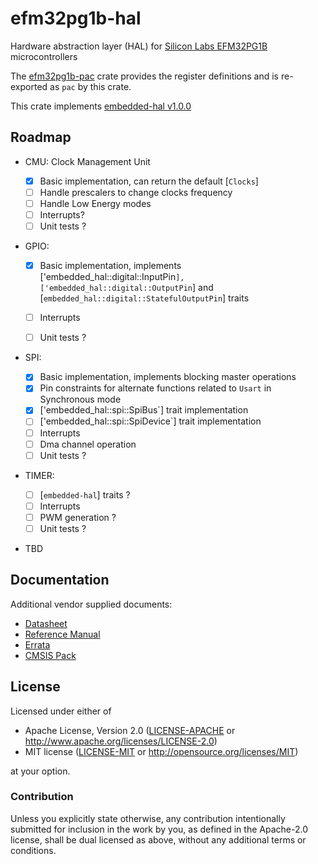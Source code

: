# efm32pg1b-hal
Hardware abstraction layer (HAL) for [Silicon Labs EFM32PG1B](https://www.silabs.com/mcu/32-bit/efm32-pearl-gecko/device.EFM32PG1B200F256GM48) microcontrollers

The [efm32pg1b-pac](https://github.com/BogdanOlar/efm32pg1b-pac) crate provides the register definitions and is re-exported as `pac` by this crate.

This crate implements [embedded-hal v1.0.0](https://github.com/rust-embedded/embedded-hal)

## Roadmap

- CMU: Clock Management Unit

    -[x] Basic implementation, can return the default [`Clocks`]
    -[ ] Handle prescalers to change clocks frequency
    -[ ] Handle Low Energy modes
    -[ ] Interrupts?
    -[ ] Unit tests ?

- GPIO:

    -[x] Basic implementation, implements ['embedded_hal::digital::InputPin`], ['embedded_hal::digital::OutputPin`] and [`embedded_hal::digital::StatefulOutputPin`] traits
    
    -[ ] Interrupts
    -[ ] Unit tests ?

- SPI:
    -[x] Basic implementation, implements blocking master operations
    -[x] Pin constraints for alternate functions related to `Usart` in Synchronous mode
    -[x] ['embedded_hal::spi::SpiBus`] trait implementation
    -[ ] ['embedded_hal::spi::SpiDevice`] trait implementation
    -[ ] Interrupts
    -[ ] Dma channel operation
    -[ ] Unit tests ?

- TIMER:
    -[ ] [`embedded-hal`] traits ?
    -[ ] Interrupts
    -[ ] PWM generation ?
    -[ ] Unit tests ?

- TBD

## Documentation

Additional vendor supplied documents:
- [Datasheet](https://www.silabs.com/documents/public/data-sheets/efm32pg1-datasheet.pdf)
- [Reference Manual](https://www.silabs.com/documents/public/reference-manuals/EFM32PG1-ReferenceManual.pdf)
- [Errata](https://www.silabs.com/documents/public/errata/efm32pg1-errata.pdf)
- [CMSIS Pack](https://www.keil.arm.com/devices/silicon-labs-efm32pg1b200f256gm48/processors/)

## License

Licensed under either of

- Apache License, Version 2.0 ([LICENSE-APACHE](LICENSE-APACHE) or
  http://www.apache.org/licenses/LICENSE-2.0)
- MIT license ([LICENSE-MIT](LICENSE-MIT) or http://opensource.org/licenses/MIT)

at your option.

### Contribution

Unless you explicitly state otherwise, any contribution intentionally submitted for inclusion in the work by you, as defined in the Apache-2.0 license, shall be dual licensed as above, without any additional terms or conditions.
